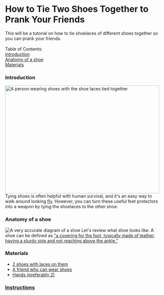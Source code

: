 How to Tie Two Shoes Together to Prank Your Friends
====================
This will be a tutorial on how to tie shoelaces of different shoes together so you can prank your friends.
<br></br>
Table of Contents:<br>
<a href="#introduction">Introduction </a><br>
<a href="#shoeanatomy">Anatomy of a shoe</a><br>
<a href="#materials">Materials</a><br>

### Introduction <div id="introduction">
<img src="https://previews.123rf.com/images/catalin205/catalin2051412/catalin205141200057/34866841-shoe-laces-tied-together-prank-isolated-on-white-background.jpg" alt="A person wearing shoes with the shoe laces tied together" width="500" height="350">
Tying shoes is often helpful with human survival, and it's an easy way to walk around looking <a href="https://www.dictionary.com/browse/fly" target="_blank">fly</a>. However, you can turn these useful feet protectors into a weapon by tying the shoelaces to the other shoe.

### Anatomy of a shoe <div id="shoeanatomy">
<img src="https://docs.google.com/drawings/d/e/2PACX-1vRyJBNkcZY4Tm2Xg5fWsPVbCXkR81ySH-uJstvo4fHt4k66MUibiFqkXAaY6orTYePlUTIH25gP9hE0/pub?w=548&h=496" alt="A very accurate diagram of a shoe">
Let's review what shoe looks like. A shoe can be defined as <a href="https://www.google.com/search?q=shoe+definition&rlz=1C1GEWG_enUS990US990&oq=shoe+definition&aqs=chrome..69i57j0i67i131i433i650l2j0i67i650j46i199i433i465i512j46i131i199i433i465i512j0i67i650j46i433i512j0i67i650j0i433i512.1487j0j7&sourceid=chrome&ie=UTF-8" target="_blank">"a covering for the foot, typically made of leather, having a sturdy sole and not reaching above the ankle."</a> 

### Materials <div id="materials">
- [2 shoes with laces on them](https://www.google.com/search?sca_esv=568052327&rlz=1C1GEWG_enUS990US990&sxsrf=AM9HkKlGUaiNrClPQnJJJB2CshMLba0pKA:1695592925886&q=shoes+with+laces&tbm=shop&source=lnms&sa=X&ved=2ahUKEwiPi5_wn8SBAxUwpokEHc8ZDG4Q0pQJegQIDBAB&biw=1920&bih=931&dpr=1)
- [A friend who can wear shoes](https://youtu.be/ksbsm8FTJ3I?si=b6iwJTtre6vqMnqy)
- <a href="https://docs.google.com/document/d/1Lit_9dn1z__gpBNaQ94SmHZpiwADMbA0wwZi2PmKhXk/edit?usp=sharing" target="_blank">Hands \(preferably 2)

### Instructions
